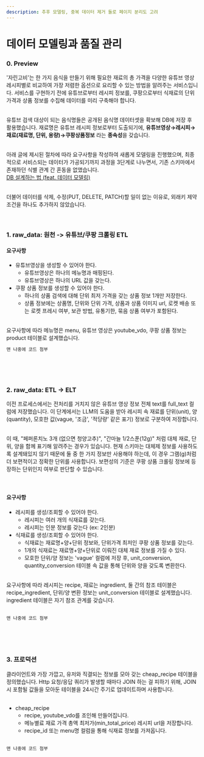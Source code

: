 ```yaml
---
description: 추후 모델링, 중복 데이터 제거 둘로 페이지 분리도 고려
---
```


# 데이터 모델링과 품질 관리
<!-- <figure><img src="../.gitbook/assets/image (8).png" alt=""><figcaption></figcaption></figure> -->

### 0. Preview
'자린고비'는 한 가지 음식을 만들기 위해 필요한 재료의 총 가격을 다양한 유튜브 영상 레시피별로 비교하여 가장 저렴한 옵션으로 요리할 수 있는 방법을 알려주는 서비스입니다. 서비스를 구현하기 전에 유튜브로부터 레시피 정보를, 쿠팡으로부터 식재료의 단위 가격과 상품 정보를 수집해 데이터를 미리 구축해야 합니다.<br><br>

유튜브 검색 대상이 되는 음식명들은 공개된 음식명 데이터셋을 확보해 DB에 저장 후 활용했습니다. 재료명은 유튜브 레시피 정보로부터 도출되기에, **유튜브영상→레시피→재료(재료명, 단위, 용량)→쿠팡상품정보** 라는 **종속성**을 갖습니다.<br><br>


아래 글에 제시된 절차에 따라 요구사항을 작성하여 새롭게 모델링을 진행했으며, 최종적으로 서비스되는 데이터가 가공되기까지 과정을 3단계로 나누면서, 기존 스키마에서 존재하던 식별 관계 간 혼동을 없앴습니다.<br>
[DB 설계하는 법 (feat. 데이터 모델링)](https://yeongunheo.tistory.com/entry/DB-%EC%84%A4%EA%B3%84%ED%95%98%EB%8A%94-%EB%B2%95-feat-%EB%8D%B0%EC%9D%B4%ED%84%B0-%EB%AA%A8%EB%8D%B8%EB%A7%81)<br><br>

더불어 데이터를 삭제, 수정(PUT, DELETE, PATCH)할 일이 없는 이유로, 외래키 제약 조건을 하나도 추가하지 않았습니다.
<br><br><br>



### 1. raw_data: 원천 -> 유튜브/쿠팡 크롤링 ETL
#### 요구사항
- 유튜브영상을 생성할 수 있어야 한다.
  - 유튜브영상은 하나의 메뉴명과 매핑된다.
  - 유튜브영상은 하나의 URL 값을 갖는다.
- 쿠팡 상품 정보를 생성할 수 있어야 한다.
  - 하나의 상품 검색에 대해 단위 최저 가격을 갖는 상품 정보 1개만 저장한다.
  - 상품 정보에는 상품명, 단위와 단위 가격, 상품과 상품 이미지 url, 로켓 배송 또는 로켓 프레시 여부, 보관 방법, 유통기한, 묶음 상품 여부가 포함된다.
<br><br>

요구사항에 따라 메뉴명은 menu, 유튜브 영상은 youtube_vdo, 쿠팡 상품 정보는 product 테이블로 설계했습니다.
```sql
맨 나중에 코드 첨부
```
<br><br><br>


### 2. raw_data: ETL -> ELT
이전 프로세스에서는 전처리를 거치지 않은 유튜브 영상 정보 전체 text를 full_text 컬럼에 저장했습니다. 이 단계에서는 LLM의 도움을 받아 레시피 속 재료를 단위(unit), 양(quantity), 모호한 값(vague, '조금', '적당량' 같은 표기) 정보로 구분하여 저장합니다.<br><br>

이 때, "페퍼론치노 3개 (없으면 청양고추)", "간마늘 1/2스푼(12g)" 처럼 대체 재료, 단위, 양을 함께 표기해 알려주는 경우가 있습니다. 현재 스키마는 대체제 정보를 사용하도록 설계돼있지 않기 때문에 둘 중 한 가지 정보만 사용해야 하는데, 이 경우 그램(g)처럼 더 보편적이고 정확한 단위를 사용합니다. 보편성의 기준은 쿠팡 상품 크롤링 정보에 등장하는 단위인지 여부로 판단할 수 있습니다.
<br><br><br>



#### 요구사항
- 레시피를 생성/조회할 수 있어야 한다.
  - 레시피는 여러 개의 식재료를 갖는다.
  - 레시피는 인분 정보를 갖는다 (ex: 2인분)
- 식재료를 생성/조회할 수 있어야 한다.
  - 식재료는 재료명+양+단위 정보와, 단위가격 최저인 쿠팡 상품 정보를 갖는다.
  - 1개의 식재료는 재료명+양+단위로 이뤄진 대체 재료 정보를 가질 수 있다.
  - 모호한 단위/양 정보는 'vague' 컬럼에 저장 후, unit_conversion, quantity_conversion 테이블 속 값을 통해 단위와 양을 갖도록 변환한다.
<br><br>

요구사항에 따라 레시피는 recipe, 재료는 ingredient, 둘 간의 참조 테이블은 recipe_ingredient, 단위/양 변환 정보는 unit_conversion 테이블로 설계했습니다. ingredient 테이블은 자기 참조 관계를 갖습니다.<br><br>

```sql
맨 나중에 코드 첨부
```
<br><br><br>


### 3. 프로덕션
클라이언트와 가장 가깝고, 유저와 직결되는 정보를 모아 갖는 cheap_recipe 테이블을 정의했습니다. Http 요청/응답 쿼리가 발생할 때마다 JOIN 하는 걸 피하기 위해, JOIN 시 포함될 값들을 모아둔 테이블을 24시간 주기로 업데이트하며 사용합니다.
<br><br>

- cheap_recipe
  - recipe, youtube_vdo를 조인해 만들어집니다.
  - 메뉴별료 재료 가격 총액 최저가(min_total_price) 레시피 url을 저장합니다.
  - recipe_id 또는 menu명 컬럼을 통해 식재료 정보를 가져옵니다.
<br><br>

```sql
맨 나중에 코드 첨부
```